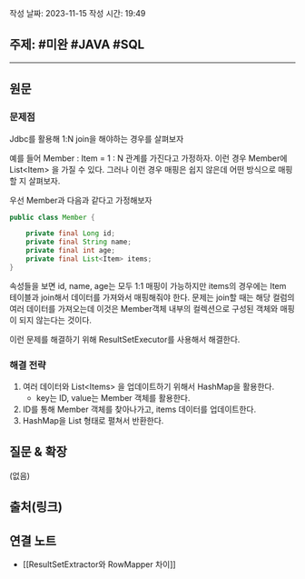작성 날짜: 2023-11-15
작성 시간: 19:49

## 주제: #미완 #JAVA #SQL 

----
## 원문

### 문제점

Jdbc를 활용해 1:N join을 해야하는 경우를 살펴보자

예를 들어  Member : Item = 1 : N 관계를 가진다고 가정하자. 이런 경우 Member에 List\<Item> 을 가질 수 있다.  그러나 이런 경우 매핑은 쉽지 않은데 어떤 방식으로 매핑할 지 살펴보자.

우선 Member과 다음과 같다고 가정해보자

```java
public class Member {

	private final Long id;
	private final String name;
	private final int age;
	private final List<Item> items;
}
```

속성들을 보면 id, name, age는 모두 1:1 매핑이 가능하지만 items의 경우에는 Item 테이블과 join해서 데이터를 가져와서 매핑해줘야 한다. 문제는 join할 때는 해당 컬럼의 여러 데이터를 가져오는데 이것은 Member객체 내부의 컬렉션으로 구성된 객체와 매핑이 되지 않는다는 것이다.

이런 문제를 해결하기 위해 ResultSetExecutor를 사용해서 해결한다.

### 해결 전략

1. 여러 데이터와 List\<Items> 을 업데이트하기 위해서 HashMap을 활용한다. 
	- key는 ID, value는 Member 객체를 활용한다. 
2. ID를 통해 Member 객체를 찾아나가고, items 데이터를 업데이트한다.
3. HashMap을 List 형태로 펼쳐서 반환한다.





## 질문 & 확장

(없음)

## 출처(링크)


## 연결 노트

- [[ResultSetExtractor와 RowMapper 차이]]









